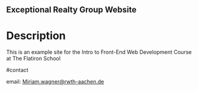 Exceptional Realty Group Website
---

# Description

This is an example site for the Intro to Front-End Web Development Course at The Flatiron School

#contact

email: Miriam.wagner@rwth-aachen.de
